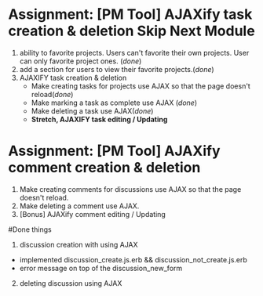 # Assignment: [PM Tool] AJAXify task creation & deletion Skip Next Module

1. ability to favorite projects. Users can't favorite their own projects.
   User can only favorite project ones. (*done*)
2. add a section for users to view their favorite projects.(*done*)
3. AJAXIFY task creation & deletion
    - Make creating tasks for projects use AJAX so that the page doesn't reload(*done*)
    - Make marking a task as complete use AJAX (*done*)
    - Make deleting a task use AJAX(*done*)
    - **Stretch, AJAXIFY task editing / Updating**

# Assignment: [PM Tool] AJAXify comment creation & deletion
1. Make creating comments for discussions use AJAX so that the page doesn't reload.
2. Make deleting a comment use AJAX.
3. [Bonus] AJAXify comment editing / Updating


#Done things
1. discussion creation with using AJAX
  - implemented discussion_create.js.erb && discussion_not_create.js.erb
  - error message on top of the discussion_new_form
2. deleting discussion using AJAX
